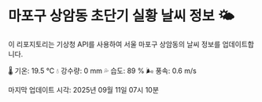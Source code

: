 
# 마포구 상암동 초단기 실황 날씨 정보 🌤️

이 리포지토리는 기상청 API를 사용하여 서울 마포구 상암동의 날씨 정보를 업데이트합니다. 

🌡️ 기온: 19.5 ℃
💧 강수량: 0 mm
💦 습도: 89 %
🌬️ 풍속: 0.6 m/s

마지막 업데이트 시각: 2025년 09월 11일 07시 10분    
